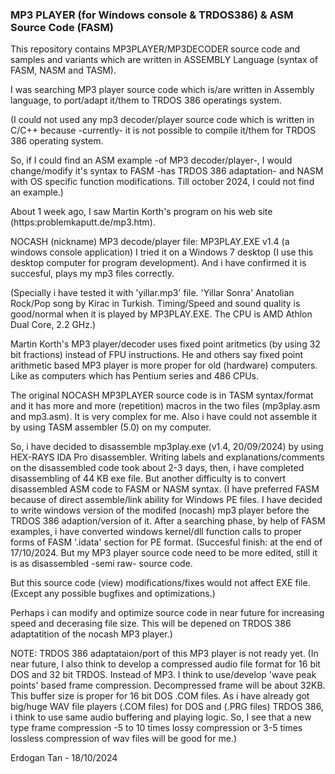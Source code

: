 ### MP3 PLAYER (for Windows console & TRDOS386) & ASM Source Code (FASM) ###

This repository contains MP3PLAYER/MP3DECODER source code and samples and variants which are written in ASSEMBLY Language (syntax of FASM, NASM and TASM).

I was searching MP3 player source code which is/are written in Assembly language, to port/adapt it/them to TRDOS 386 operatings system.

(I could not used any mp3 decoder/player source code which is written in C/C++ because -currently- it is not possible to compile it/them for TRDOS 386 operating system.

So, if I could find an ASM example -of MP3 decoder/player-, I would change/modify it's syntax to FASM -has TRDOS 386 adaptation- and NASM with OS specific function modifications. Till october 2024, I could not find an example.)

About 1 week ago, I saw Martin Korth's program on his web site (https:problemkaputt.de/mp3.htm).

NOCASH (nickname) MP3 decode/player file: MP3PLAY.EXE v1.4 (a windows console application)
I tried it on a Windows 7 desktop (I use this desktop computer for program development). And i have confirmed it is succesful, plays my mp3 files correctly.

(Specially i have tested it with 'yillar.mp3' file. 'Yillar Sonra' Anatolian Rock/Pop song by Kirac in Turkish. Timing/Speed and sound quality is good/normal when
it is played by MP3PLAY.EXE. The CPU is AMD Athlon Dual Core, 2.2 GHz.)

Martin Korth's MP3 player/decoder uses fixed point aritmetics (by using 32 bit fractions) instead of FPU instructions.
He and others say fixed point arithmetic based MP3 player is more proper for old (hardware) computers. Like as computers which has Pentium series and 486 CPUs.

The original NOCASH MP3PLAYER source code is in TASM syntax/format and it has more and more (repetition) macros in the two files (mp3play.asm and mp3.asm).
It is very complex for me. Also i have could not assemble it by using TASM assembler (5.0) on my computer.

So, i have decided to disassemble mp3play.exe (v1.4, 20/09/2024) by using HEX-RAYS IDA Pro disassembler. Writing labels and explanations/comments on the disassembled code took about 2-3 days, then, i have completed disassembling of 44 KB exe file.
But another difficulty is to convert disassembled ASM code to FASM or NASM syntax. (I have preferred FASM because of direct assemble/link ability for Windows PE files.
I have decided to write windows version of the modifed (nocash) mp3 player before the TRDOS 386 adaption/version of it.
After a searching phase, by help of FASM examples, i have converted windows kernel/dll function calls to proper forms of FASM '.idata' section for PE format.
(Succesful finish: at the end of 17/10/2024. But my MP3 player source code need to be more edited, still it is as disassembled -semi raw- source code. 

But this source code (view) modifications/fixes would not affect EXE file. (Except any possible bugfixes and optimizations.) 

Perhaps i can modify and optimize source code in near future for increasing speed and decerasing file size. This will be depened on TRDOS 386 adaptatition of the nocash MP3 player.)

NOTE: TRDOS 386 adaptataion/port of this MP3 player is not ready yet.
      (In  near future, I also think to develop a compressed audio file format for 16 bit DOS and 32 bit TRDOS. Instead of MP3.
       I think to use/develop 'wave peak points' based frame compression. Decompressed frame will be about 32KB. This buffer size is proper for 16 bit DOS .COM files.
 As i have already got big/huge WAV file players (.COM files) for DOS and (.PRG files) TRDOS 386, i think to use same audio buffering and playing logic. So, I see that a new type frame compression -5 to 10 times lossy compression or 3-5 times lossless compression of wav files will be good for me.)
       
Erdogan Tan - 18/10/2024
